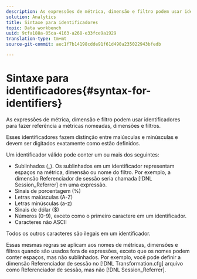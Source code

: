 ```yaml
---
description: As expressões de métrica, dimensão e filtro podem usar identificadores para fazer referência a métricas nomeadas, dimensões e filtros.
solution: Analytics
title: Sintaxe para identificadores
topic: Data workbench
uuid: 9cfa188a-05ca-4163-a268-e33fce9a1929
translation-type: tm+mt
source-git-commit: aec1f7b14198cdde91f61d490a235022943bfedb

---
```



# Sintaxe para identificadores{#syntax-for-identifiers}

As expressões de métrica, dimensão e filtro podem usar identificadores para fazer referência a métricas nomeadas, dimensões e filtros.

Esses identificadores fazem distinção entre maiúsculas e minúsculas e devem ser digitados exatamente como estão definidos.

Um identificador válido pode conter um ou mais dos seguintes:

* Sublinhados (_). Os sublinhados em um identificador representam espaços na métrica, dimensão ou nome do filtro. Por exemplo, a dimensão Referenciador de sessão seria chamada [!DNL Session_Referrer] em uma expressão.
* Sinais de porcentagem (%)
* Letras maiúsculas (A-Z)
* Letras minúsculas (a-z)
* Sinais de dólar ($)
* Números (0-9), exceto como o primeiro caractere em um identificador.
* Caracteres não ASCII

Todos os outros caracteres são ilegais em um identificador.

Essas mesmas regras se aplicam aos nomes de métricas, dimensões e filtros quando são usados fora de expressões, exceto que os nomes podem conter espaços, mas não sublinhados. Por exemplo, você pode definir a dimensão Referenciador de sessão no [!DNL Transformation.cfg] arquivo como Referenciador de sessão, mas não [!DNL Session_Referrer].
